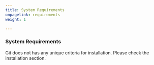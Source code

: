```yaml
---
title: System Requirements
onpagelink: requirements
weight: 1

---
```


### **System Requirements**

Git does not has any unique criteria for installation. Please check the installation section.
